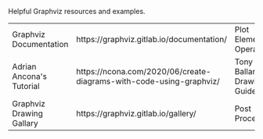Helpful Graphviz resources and examples. 

<table style="width:100%">
  <tr>
    <td>Graphviz Documentation</td>
    <td>https://graphviz.gitlab.io/documentation/</td>
    <td>Plot Elements & Operations</td>
    <td>https://www.graphviz.org/doc/info/attrs.html</td>
  </tr>
  <tr>
    <td>Adrian Ancona's Tutorial</td>
    <td>https://ncona.com/2020/06/create-diagrams-with-code-using-graphviz/</td>  
    <td>Tony Ballantyne's Drawing Guide</td>
    <td>https://www.tonyballantyne.com/graphs.html#orgheadline17</td>
  </tr>
  <tr>
    <td>Graphviz Drawing Gallary</td>
    <td>https://graphviz.gitlab.io/gallery/</td>
    <td>Post Processing</td>
    <td>https://manpages.debian.org/testing/graphviz/gvpr.1.en.html</td>
  </tr>
</table>